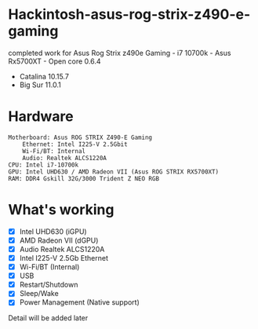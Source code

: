 # Hackintosh-asus-rog-strix-z490-e-gaming
completed work for Asus Rog Strix z490e Gaming - i7 10700k - Asus Rx5700XT - Open core 0.6.4
- Catalina 10.15.7
- Big Sur 11.0.1
# Hardware
    Motherboard: Asus ROG STRIX Z490-E Gaming
        Ethernet: Intel I225-V 2.5Gbit
        Wi-Fi/BT: Internal
        Audio: Realtek ALCS1220A
    CPU: Intel i7-10700k
    GPU: Intel UHD630 / AMD Radeon VII (Asus ROG STRIX RX5700XT)
    RAM: DDR4 Gskill 32G/3000 Trident Z NEO RGB


# What's working
- [x] Intel UHD630 (iGPU)
- [x] AMD Radeon VII (dGPU)
- [x] Audio Realtek ALCS1220A
- [x] Intel I225-V 2.5Gb Ethernet
- [x] Wi-Fi/BT (Internal)
- [x] USB
- [x] Restart/Shutdown
- [x] Sleep/Wake
- [x] Power Management (Native support)

Detail will be added later
